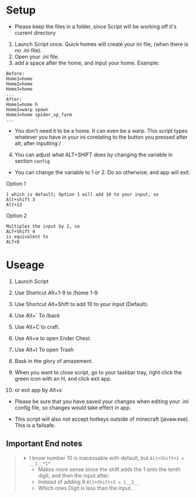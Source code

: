 # Setup
- Please keep the files in a folder, since Script will be working off it's current directory 


1. Launch Script once. Quick homes will create your ini file, (when there is no .ini file).
2. Open your .ini file. 
3. add a space after the home, and input your home.
Example:
```
Before:
Home1=home
Home2=home
Home3=home
...
After:
Home1=home h
Home2=warp spawn
Home3=home spider_xp_farm
...
```
- You don't need it to be a home. It can even be a warp.
This script types whatever you have in your ini corelating to the button you pressed after alt, after inputting /

4. You can adjust what ALT+SHIFT does by changing the variable in section `config`
- You can change the variable to 1 or 2. Do so otherwise, and app will exit. 

Option 1
```
1 which is default; Option 1 will add 10 to your input, so
Alt+shift 3
Alt+13
```

Option 2
```
Multiples the input by 2, so
ALT+Shift 4
is equivalent to 
ALT+8
```


# Useage
1.	Launch Script
2.	Use Shortcut Alt+1-9 to /home 1-9
3.	Use Shortcut Alt+Shift to add 10 to your input (Default). 
4.	Use Alt+` To /back
5.	Use Alt+C to craft. 
6.	Use Alt+e to open Ender Chest. 
7.	Use Alt+t To open Trash
8.	Bask in the glory of amazement. 

9.	When you want to close script, go to your taskbar tray, right click the green icon with an H, and click exit app. 
10.	or exit app by Alt+x

- Please be sure that you have saved your changes when editing your .ini config file, so changes would take effect in app.

- This script will also not accept hotkeys outside of minecraft (javaw.exe). This is a failsafe. 

## Important End notes
> - I know number 10 is inacessable with default, but
>   `Alt+Shift+1 = __1__*1*`
>   - Makes more sense since the shift adds the 1 onto the tenth digit, and then the input after. 
>   - Instead of adding 9
>   `Alt+Shift+3 = 1__2__`
>   - Which ones Digit is less than the input. 
